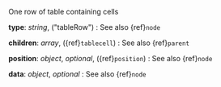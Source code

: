 One row of table containing cells

__type__: _string_, ("tableRow")
: See also {ref}`node`

__children__: _array_, ({ref}`tablecell`)
: See also {ref}`parent`

__position__: _object_, _optional_, ({ref}`position`)
: See also {ref}`node`

__data__: _object_, _optional_
: See also {ref}`node`

